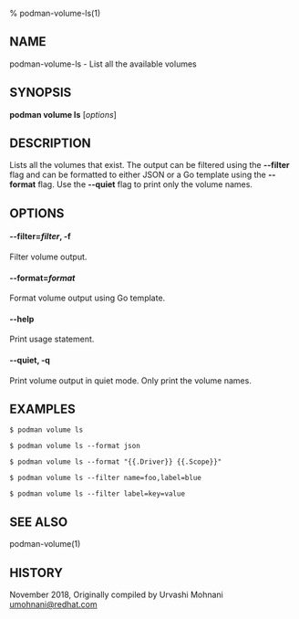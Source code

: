 % podman-volume-ls(1)

## NAME
podman\-volume\-ls - List all the available volumes

## SYNOPSIS
**podman volume ls** [*options*]

## DESCRIPTION

Lists all the volumes that exist. The output can be filtered using the **\-\-filter**
flag and can be formatted to either JSON or a Go template using the **\-\-format**
flag. Use the **\-\-quiet** flag to print only the volume names.

## OPTIONS

#### **\-\-filter**=*filter*, **-f**

Filter volume output.

#### **\-\-format**=*format*

Format volume output using Go template.

#### **\-\-help**

Print usage statement.

#### **\-\-quiet**, **-q**

Print volume output in quiet mode. Only print the volume names.

## EXAMPLES

```
$ podman volume ls

$ podman volume ls --format json

$ podman volume ls --format "{{.Driver}} {{.Scope}}"

$ podman volume ls --filter name=foo,label=blue

$ podman volume ls --filter label=key=value
```

## SEE ALSO
podman-volume(1)

## HISTORY
November 2018, Originally compiled by Urvashi Mohnani <umohnani@redhat.com>
